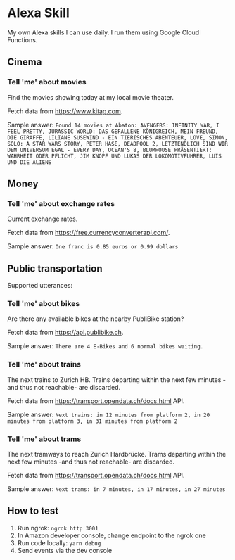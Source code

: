 # Alexa Skill

My own Alexa skills I can use daily.
I run them using Google Cloud Functions.

## Cinema
### Tell 'me' about movies
Find the movies showing today at my local movie theater.

Fetch data from https://www.kitag.com.

Sample answer:
`Found 14 movies at Abaton: AVENGERS: INFINITY WAR, I FEEL PRETTY, JURASSIC WORLD: DAS GEFALLENE KÖNIGREICH, MEIN FREUND, DIE GIRAFFE, LILIANE SUSEWIND - EIN TIERISCHES ABENTEUER, LOVE, SIMON, SOLO: A STAR WARS STORY, PETER HASE, DEADPOOL 2, LETZTENDLICH SIND WIR DEM UNIVERSUM EGAL - EVERY DAY, OCEAN'S 8, BLUMHOUSE PRÄSENTIERT: WAHRHEIT ODER PFLICHT, JIM KNOPF UND LUKAS DER LOKOMOTIVFÜHRER, LUIS UND DIE ALIENS`

## Money
### Tell 'me' about exchange rates
Current exchange rates.

Fetch data from https://free.currencyconverterapi.com/.

Sample answer:
`One franc is 0.85 euros or 0.99 dollars `

## Public transportation
Supported utterances:
### Tell 'me' about bikes
Are there any available bikes at the nearby PubliBike station?

Fetch data from https://api.publibike.ch.

Sample answer:
`There are 4 E-Bikes and 6 normal bikes waiting.`

### Tell 'me' about trains
The next trains to Zurich HB. Trains departing within the next few minutes -and thus not reachable- are discarded.

Fetch data from https://transport.opendata.ch/docs.html API.

Sample answer:
`Next trains: in 12 minutes from platform 2, in 20 minutes from platform 3, in 31 minutes from platform 2`

### Tell 'me' about trams
The next tramways to reach Zurich Hardbrücke. Trams departing within the next few minutes -and thus not reachable- are discarded.

Fetch data from https://transport.opendata.ch/docs.html API.

Sample answer:
`Next trams: in 7 minutes, in 17 minutes, in 27 minutes`

## How to test
1. Run ngrok: `ngrok http 3001`
2. In Amazon developer console, change endpoint to the ngrok one
3. Run code locally: `yarn debug`
4. Send events via the dev console
